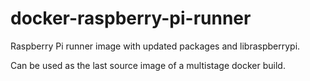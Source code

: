 # docker-raspberry-pi-runner

Raspberry Pi runner image with updated packages and libraspberrypi.

Can be used as the last source image of a multistage docker build.
